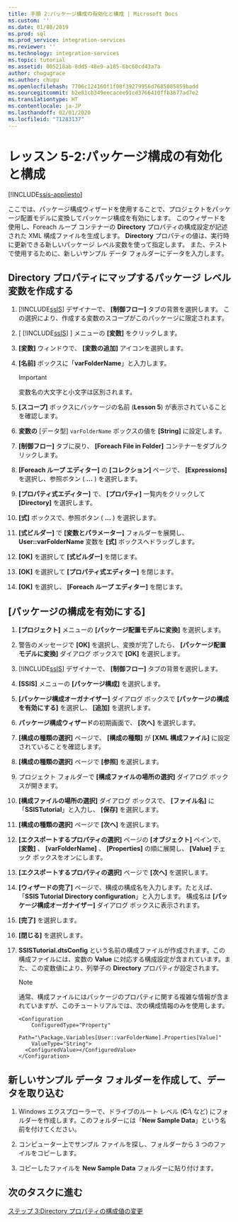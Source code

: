 ```yaml
---
title: 手順 2:パッケージ構成の有効化と構成 | Microsoft Docs
ms.custom: ''
ms.date: 01/08/2019
ms.prod: sql
ms.prod_service: integration-services
ms.reviewer: ''
ms.technology: integration-services
ms.topic: tutorial
ms.assetid: 005218ab-8dd5-48e9-a185-6bc60cd43a7a
author: chugugrace
ms.author: chugu
ms.openlocfilehash: 7706c124160f1f08f39279956d7685085859badd
ms.sourcegitcommit: b2e81cb349eecacee91cd3766410ffb3677ad7e2
ms.translationtype: HT
ms.contentlocale: ja-JP
ms.lasthandoff: 02/01/2020
ms.locfileid: "71283137"
---
```

# <a name="lesson-5-2-enable-and-configure-package-configurations"></a>レッスン 5-2:パッケージ構成の有効化と構成

[!INCLUDE[ssis-appliesto](../includes/ssis-appliesto-ssvrpluslinux-asdb-asdw-xxx.md)]



ここでは、パッケージ構成ウィザードを使用することで、プロジェクトをパッケージ配置モデルに変換してパッケージ構成を有効にします。 このウィザードを使用し、Foreach ループ コンテナーの **Directory** プロパティの構成設定が記述された XML 構成ファイルを生成します。 **Directory** プロパティの値は、実行時に更新できる新しいパッケージ レベル変数を使って指定します。 また、テストで使用するために、新しいサンプル データ フォルダーにデータを入力します。  
  
## <a name="create-a-package-level-variable-mapped-to-the-directory-property"></a>Directory プロパティにマップするパッケージ レベル変数を作成する  
  
1.  [!INCLUDE[ssIS](../includes/ssis-md.md)] デザイナーで、 **[制御フロー]** タブの背景を選択します。 この選択により、作成する変数のスコープがこのパッケージに限定されます。  
  
2.  [ [!INCLUDE[ssIS](../includes/ssis-md.md)] ] メニューの **[変数]** をクリックします。  
  
3.  **[変数]** ウィンドウで、 **[変数の追加]** アイコンを選択します。  
  
4.  **[名前]** ボックスに「**varFolderName**」と入力します。  
  
    > [!IMPORTANT]  
    > 変数名の大文字と小文字は区別されます。  
  
5.  **[スコープ]** ボックスにパッケージの名前 (**Lesson 5**) が表示されていることを確認します。  
  
6.  **変数の** [データ型] `varFolderName` ボックスの値を **[String]** に設定します。  
  
7.  **[制御フロー]** タブに戻り、 **[Foreach File in Folder]** コンテナーをダブルクリックします。  
  
8.  **[Foreach ループ エディター]** の **[コレクション]** ページで、 **[Expressions]** を選択し、参照ボタン ( **...** ) を選択します。  
  
9. **[プロパティ式エディター]** で、 **[プロパティ]** 一覧内をクリックして **[Directory]** を選択します。  
  
10. **[式]** ボックスで、参照ボタン ( **...** ) を選択します。  
  
11. **[式ビルダー]** で **[変数とパラメーター]** フォルダーを展開し、**User::varFolderName** 変数を **[式]** ボックスへドラッグします。  
  
12. **[OK]** を選択して **[式ビルダー]** を閉じます。  
  
13. **[OK]** を選択して **[プロパティ式エディター]** を閉じます。  
  
14. **[OK]** を選択し、 **[Foreach ループ エディター]** を閉じます。  
  
## <a name="enable-package-configurations"></a>[パッケージの構成を有効にする]  
  
1.  **[プロジェクト]** メニューの **[パッケージ配置モデルに変換]** を選択します。  
  
2.  警告のメッセージで **[OK]** を選択し、変換が完了したら、 **[パッケージ配置モデルに変換]** ダイアログ ボックスで **[OK]** を選択します。  
  
3.  [!INCLUDE[ssIS](../includes/ssis-md.md)] デザイナーで、 **[制御フロー]** タブの背景を選択します。  
  
4.  **[SSIS]** メニューの **[パッケージ構成]** を選択します。  
  
5.  **[パッケージ構成オーガナイザー]** ダイアログ ボックスで **[パッケージの構成を有効にする]** を選択し、 **[追加]** を選択します。  
  
6.  **パッケージ構成ウィザード**の初期画面で、 **[次へ]** を選択します。  
  
7.  **[構成の種類の選択]** ページで、 **[構成の種類]** が **[XML 構成ファイル]** に設定されていることを確認します。  
  
8.  **[構成の種類の選択]** ページで **[参照]** を選択します。  
  
9. プロジェクト フォルダーで **[構成ファイルの場所の選択]** ダイアログ ボックスが開きます。  
  
10. **[構成ファイルの場所の選択]** ダイアログ ボックスで、 **[ファイル名]** に「**SSISTutorial**」と入力し、 **[保存]** を選択します。  
  
11. **[構成の種類の選択]** ページで **[次へ]** を選択します。
  
12. **[エクスポートするプロパティの選択]** ページの **[オブジェクト]** ペインで、 **[変数]** 、 **[varFolderName]** 、 **[Properties]** の順に展開し、 **[Value]** チェック ボックスをオンにします。  
  
13. **[エクスポートするプロパティの選択]** ページで **[次へ]** を選択します。  
  
14. **[ウィザードの完了]** ページで、構成の構成名を入力します。たとえば、「**SSIS Tutorial Directory configuration**」と入力します。 構成名は **[パッケージ構成オーガナイザー]** ダイアログ ボックスに表示されます。  
  
15. **[完了]** を選択します。  
  
16. **[閉じる]** を選択します。  
  
17. **SSISTutorial.dtsConfig** という名前の構成ファイルが作成されます。この構成ファイルには、変数の **Value** に対応する構成設定が含まれています。また、この変数値により、列挙子の **Directory** プロパティが設定されます。  
  
    > [!NOTE]  
    > 通常、構成ファイルにはパッケージのプロパティに関する複雑な情報が含まれていますが、このチュートリアルでは、次の構成情報のみを使用します。

    ```
    <Configuration 
        ConfiguredType="Property"  
        Path="\Package.Variables[User::varFolderName].Properties[Value]" 
        ValueType="String">  
      <ConfiguredValue></ConfiguredValue>  
    </Configuration>
    ```
  
## <a name="create-and-populate-a-new-sample-data-folder"></a>新しいサンプル データ フォルダーを作成して、データを取り込む  
  
1.  Windows エクスプローラーで、ドライブのルート レベル (**C:\\** など) にフォルダーを作成します。このフォルダーには「**New Sample Data**」という名前を付けてください。  
  
2.  コンピューター上でサンプル ファイルを探し、フォルダーから 3 つのファイルをコピーします。  
  
3.  コピーしたファイルを **New Sample Data** フォルダーに貼り付けます。  
  
## <a name="go-to-next-task"></a>次のタスクに進む  
[ステップ 3:Directory プロパティの構成値の変更](../integration-services/lesson-5-3-modifying-the-directory-property-configuration-value.md)  
  
